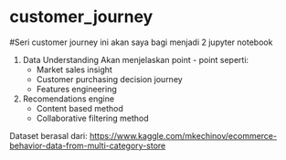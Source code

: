 # customer_journey

#Seri customer journey ini akan saya bagi menjadi 2 jupyter notebook
1. Data Understanding
Akan menjelaskan point - point seperti:
    - Market sales insight
    - Customer purchasing decision journey
    - Features engineering
2. Recomendations engine
    - Content based method
    - Collaborative filtering method
    
    
Dataset berasal dari: https://www.kaggle.com/mkechinov/ecommerce-behavior-data-from-multi-category-store

